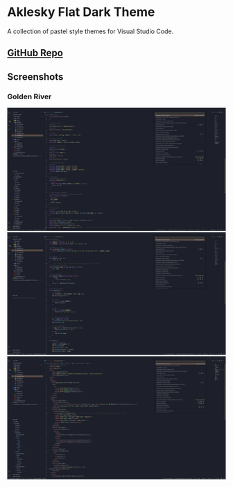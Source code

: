 # Aklesky Flat Dark Theme

A collection of pastel style themes for Visual Studio Code.

## [GitHub Repo](https://github.com/aklesky/aklesky-theme)

## Screenshots

### Golden River

![Golden River #1](./assets/screenshot-1.png)
![Golden River #2](./assets/screenshot-2.png)
![Golden River #3](./assets/screenshot-3.png)

